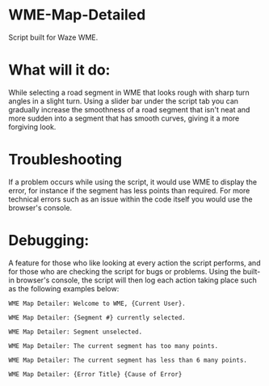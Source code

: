 # WME-Map-Detailed
Script built for Waze WME.
# **What will it do:**
While selecting a road segment in WME that looks rough with sharp turn angles in a slight turn. Using a slider bar under the script tab you can gradually increase the smoothness of a road segment that isn't neat and more sudden into a segment that has smooth curves, giving it a more forgiving look.

# **Troubleshooting**
If a problem occurs while using the script, it would use WME to display the error, for instance if the segment has less points than required. For more technical errors such as an issue within the code itself you would use the browser's console.

# **Debugging:**
A feature for those who like looking at every action the script performs, and for those who are checking the script for bugs or problems. Using the built-in browser's console, the script will then log each action taking place such as the following examples below:

 ``WME Map Detailer: Welcome to WME, {Current User}.``
 
 ``WME Map Detailer: {Segment #} currently selected.``
 
 ``WME Map Detailer: Segment unselected.``
 
 ``WME Map Detailer: The current segment has too many points.``
 
 ``WME Map Detailer: The current segment has less than 6 many points.``
 
 ``WME Map Detailer: {Error Title} {Cause of Error}``
